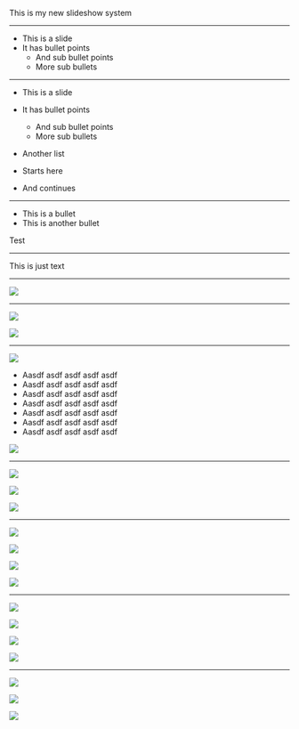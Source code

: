 This is my new slideshow system

---

* This is a slide
* It has bullet points
	* And sub bullet points
	* More sub bullets

---

* This is a slide
* It has bullet points
	* And sub bullet points
	* More sub bullets

* Another list
* Starts here
* And continues

---

* This is a bullet
* This is another bullet

Test

---

This is just text

---

![](img/advimm/matrix.png)

---

![](img/advimm/matrix.png)

![](img/advimm/matrix.png)

---

![](img/advimm/matrix.png)

* Aasdf asdf asdf asdf asdf
* Aasdf asdf asdf asdf asdf
* Aasdf asdf asdf asdf asdf
* Aasdf asdf asdf asdf asdf
* Aasdf asdf asdf asdf asdf
* Aasdf asdf asdf asdf asdf
* Aasdf asdf asdf asdf asdf

![](img/advimm/matrix.png)

---

![](img/advimm/matrix.png)

![](img/advimm/matrix.png)

![](img/advimm/matrix.png)

---

![](img/advimm/matrix.png)

![](img/advimm/matrix.png)

![](img/advimm/matrix.png)

![](img/advimm/matrix.png)

---

![](img/advimm/matrix.png)

![](img/advimm/matrix.png)

![](http://www.w3.org/Style/Woolly/woolly-mc.png)

![](img/advimm/matrix.png)

---

![](http://www.w3.org/Style/Woolly/woolly-mc.png)

![](img/advimm/matrix.png)

![](http://www.w3.org/Style/Woolly/woolly-mc.png)
